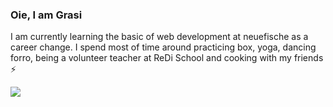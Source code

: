 ### Oie, I am Grasi 

I am currently learning the basic of web development at neuefische as a career change. I spend most of time around practicing box, yoga, dancing forro, being a volunteer teacher at ReDi School and cooking with my friends ⚡

<img src="[https://giphy.com/gifs/ign-describe-plans-13HBDT4QSTpveU](https://media.giphy.com/media/13HBDT4QSTpveU/giphy.gif)">
  


<!--
**grasipacheco/grasipacheco** is a ✨ _special_ ✨ repository because its `README.md` (this file) appears on your GitHub profile.

<img src="https://media.giphy.com/media/LnQjpWaON8nhr21vNW/giphy.gif" width="60">

Here are some ideas to get you started:

- 🌱 I'm currently learning the basic of web development at neue fische
- 🤔 I’m looking for help with Shell and Markdown. If you stumble upon my profile and have some fun treasure hunt to practice Shell, send me the link :)
- 💬 Ask me about Manaus, Brazilian music and food in general 
- 😄 Pronouns: she/her
-   Fun fact: I decided to live with the person I am living with at the moment based on a five-minute conversation
- 🔭 I’m currently working on ...
- 👯 I’m looking to collaborate on ...
- 📫 How to reach me: ...
-->
